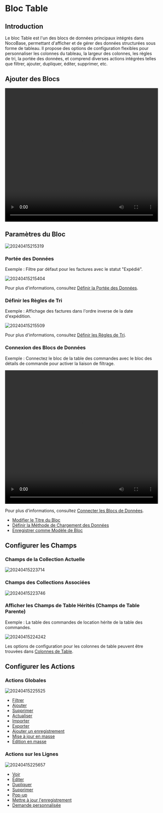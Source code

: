 # Bloc Table

## Introduction

Le bloc Table est l'un des blocs de données principaux intégrés dans NocoBase, permettant d'afficher et de gérer des données structurées sous forme de tableau. Il propose des options de configuration flexibles pour personnaliser les colonnes du tableau, la largeur des colonnes, les règles de tri, la portée des données, et comprend diverses actions intégrées telles que filtrer, ajouter, dupliquer, éditer, supprimer, etc.

## Ajouter des Blocs

<video width="100%" height="440" controls>
      <source src="https://static-docs.nocobase.com/20240415215027.mp4" type="video/mp4">
</video>

## Paramètres du Bloc

![20240415215319](https://static-docs.nocobase.com/20240415215319.png)

### Portée des Données

Exemple : Filtre par défaut pour les factures avec le statut "Expédié".

![20240415215404](https://static-docs.nocobase.com/20240415215404.png)

Pour plus d'informations, consultez [Définir la Portée des Données](/handbook/ui/blocks/block-settings/data-scope).

### Définir les Règles de Tri

Exemple : Affichage des factures dans l'ordre inverse de la date d'expédition.

![20240415215509](https://static-docs.nocobase.com/20240415215509.png)

Pour plus d'informations, consultez [Définir les Règles de Tri](/handbook/ui/blocks/block-settings/sorting-rule).

### Connexion des Blocs de Données

Exemple : Connectez le bloc de la table des commandes avec le bloc des détails de commande pour activer la liaison de filtrage.

<video width="100%" height="440" controls>
      <source src="https://static-docs.nocobase.com/20240415221426.mp4" type="video/mp4">
</video>

Pour plus d'informations, consultez [Connecter les Blocs de Données](/handbook/ui/blocks/block-settings/connect-block).

- [Modifier le Titre du Bloc](/handbook/ui/blocks/block-settings/block-title)
- [Définir la Méthode de Chargement des Données](/handbook/ui/blocks/block-settings/loading-mode)
- [Enregistrer comme Modèle de Bloc](/handbook/block-template)

## Configurer les Champs

### Champs de la Collection Actuelle

![20240415223714](https://static-docs.nocobase.com/20240415223714.png)

### Champs des Collections Associées

![20240415223746](https://static-docs.nocobase.com/20240415223746.png)

### Afficher les Champs de Table Hérités (Champs de Table Parente)

Exemple : La table des commandes de location hérite de la table des commandes.

![20240415224242](https://static-docs.nocobase.com/20240415224242.png)

Les options de configuration pour les colonnes de table peuvent être trouvées dans [Colonnes de Table](/handbook/ui/fields/generic/table-column).

## Configurer les Actions

### Actions Globales

![20240415225525](https://static-docs.nocobase.com/20240415225525.png)

- [Filtrer](/handbook/ui/actions/types/filter)
- [Ajouter](/handbook/ui/actions/types/add-new)
- [Supprimer](/handbook/ui/actions/types/delete)
- [Actualiser](/handbook/ui/actions/types/refresh)
- [Importer](/handbook/action-import)
- [Exporter](/handbook/action-export)
- [Ajouter un enregistrement](/handbook/action-add-record)
- [Mise à jour en masse](/handbook/action-bulk-update)
- [Édition en masse](/handbook/action-bulk-edit)

### Actions sur les Lignes

![20240415225657](https://static-docs.nocobase.com/20240415225657.png)

- [Voir](/handbook/ui/actions/types/view)
- [Éditer](/handbook/ui/actions/types/edit)
- [Dupliquer](/handbook/action-duplicate)
- [Supprimer](/handbook/ui/actions/types/delete)
- [Pop-up](/handbook/ui/actions/types/pop-up)
- [Mettre à jour l'enregistrement](/handbook/ui/actions/types/update-record)
- [Demande personnalisée](/handbook/action-custom-request)
